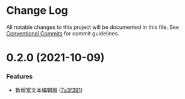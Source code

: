 # Change Log

All notable changes to this project will be documented in this file.
See [Conventional Commits](https://conventionalcommits.org) for commit guidelines.

# 0.2.0 (2021-10-09)


### Features

* 新增富文本编辑器 ([7a3f391](https://github.com/ElonWu/elonwu_ui/commit/7a3f3915ab6e2a39d94a482a3281384f65e05776))
